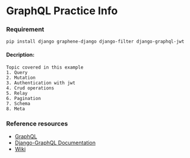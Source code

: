 # GraphQL Practice Info

### Requirement
```
pip install django graphene-django django-filter django-graphql-jwt
```

#### Decription:
```
Topic covered in this example
1. Query
2. Mutation
3. Authentication with jwt
4. Crud operations
5. Relay
6. Pagination
7. Schema
8. Meta
```

### Reference resources

- [GraphQL](https://graphql.org/)
- [Django-GraphQL Documentation](https://graphene-python.org/)
- [Wiki](https://en.wikipedia.org/wiki/GraphQL)
